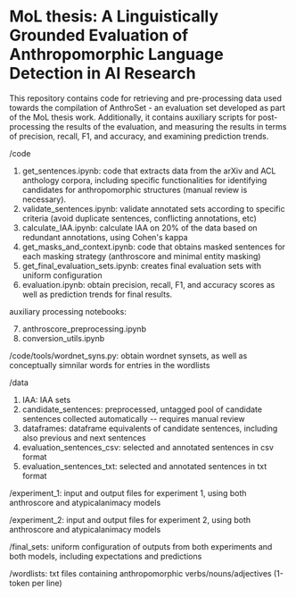 # MoL thesis: A Linguistically Grounded Evaluation of Anthropomorphic Language Detection in AI Research

This repository contains code for retrieving and pre-processing data used towards the compilation of AnthroSet - an evaluation set developed as part of the MoL thesis work. 
Additionally, it contains auxiliary scripts for post-processing the results of the evaluation, and measuring the results in terms of precision, recall, F1, and accuracy, and examining prediction trends.

/code

1. get_sentences.ipynb: code that extracts data from the arXiv and ACL anthology corpora, including specific functionalities for identifying candidates for anthropomorphic structures (manual review is necessary).
2. validate_sentences.ipynb: validate annotated sets according to specific criteria (avoid duplicate sentences, conflicting annotations, etc)
3. calculate_IAA.ipynb: calculate IAA on 20% of the data based on redundant annotations, using Cohen's kappa
4. get_masks_and_context.ipynb: code that obtains masked sentences for each masking strategy (anthroscore and minimal entity masking)
5. get_final_evaluation_sets.ipynb: creates final evaluation sets with uniform configuration
6. evaluation.ipynb: obtain precision, recall, F1, and accuracy scores as well as prediction trends for final results.

auxiliary processing notebooks:

7. anthroscore_preprocessing.ipynb
8. conversion_utils.ipynb

/code/tools/wordnet_syns.py: obtain wordnet synsets, as well as conceptually simnilar words for entries in the wordlists

/data

1. IAA: IAA sets
2. candidate_sentences: preprocessed, untagged pool of candidate sentences collected automatically -- requires manual review
3. dataframes: dataframe equivalents of candidate sentences, including also previous and next sentences
4. evaluation_sentences_csv: selected and annotated sentences in csv format
5. evaluation_sentences_txt: selected and annotated sentences in txt format

/experiment_1: input and output files for experiment 1, using both anthroscore and atypicalanimacy models

/experiment_2: input and output files for experiment 2, using both anthroscore and atypicalanimacy models

/final_sets: uniform configuration of outputs from both experiments and both models, including expectations and predictions

/wordlists: txt files containing anthropomorphic verbs/nouns/adjectives (1-token per line)
